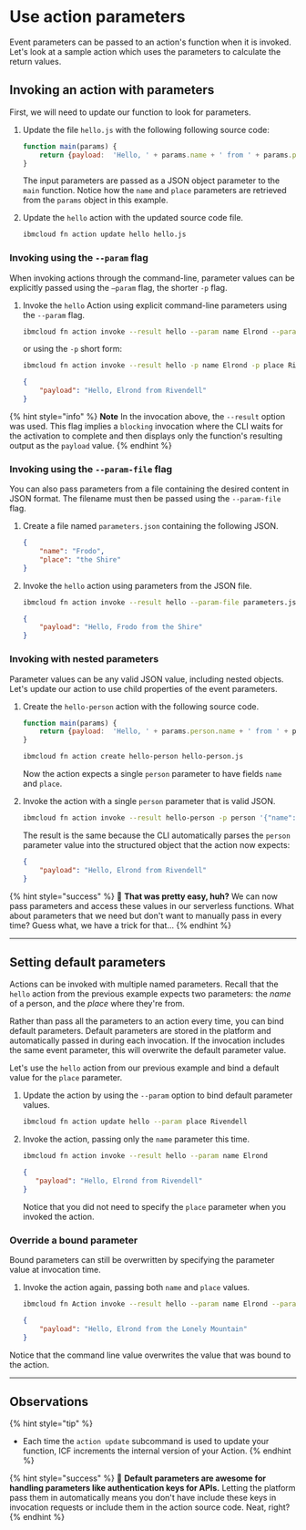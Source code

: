 <!--
#
# Licensed to the Apache Software Foundation (ASF) under one or more
# contributor license agreements.  See the NOTICE file distributed with
# this work for additional information regarding copyright ownership.
# The ASF licenses this file to You under the Apache License, Version 2.0
# (the "License"); you may not use this file except in compliance with
# the License.  You may obtain a copy of the License at
#
#     http://www.apache.org/licenses/LICENSE-2.0
#
# Unless required by applicable law or agreed to in writing, software
# distributed under the License is distributed on an "AS IS" BASIS,
# WITHOUT WARRANTIES OR CONDITIONS OF ANY KIND, either express or implied.
# See the License for the specific language governing permissions and
# limitations under the License.
#
-->

# Use action parameters

Event parameters can be passed to an action's function when it is invoked. Let's look at a sample action which uses the parameters to calculate the return values.

## Invoking an action with parameters

First, we will need to update our function to look for parameters.

1. Update the file `hello.js` with the following following source code:

    ```javascript
    function main(params) {
        return {payload:  'Hello, ' + params.name + ' from ' + params.place};
    }
    ```

    The input parameters are passed as a JSON object parameter to the `main` function. Notice how the `name` and `place` parameters are retrieved from the `params` object in this example.

2. Update the `hello` action with the updated source code file.

    ```bash
    ibmcloud fn action update hello hello.js
    ```

### Invoking using the `--param` flag

When invoking actions through the command-line, parameter values can be explicitly passed  using the `—param` flag, the shorter `-p` flag.

1. Invoke the `hello` Action using explicit command-line parameters using the `--param` flag.

    ```bash
    ibmcloud fn action invoke --result hello --param name Elrond --param place Rivendell
    ```

    or using the `-p` short form:

    ```bash
    ibmcloud fn action invoke --result hello -p name Elrond -p place Rivendell
    ```

    ```json
    {
        "payload": "Hello, Elrond from Rivendell"
    }
    ```

{% hint style="info" %}
**Note** In the invocation above, the `--result` option was used. This flag implies a `blocking` invocation where the CLI waits for the activation to complete and then displays only the function's resulting output as the `payload` value.
{% endhint %}

### Invoking using the `--param-file` flag

You can also pass parameters from a file containing the desired content in JSON format. The filename must then be passed using the `--param-file` flag.

1. Create a file named `parameters.json` containing the following JSON.

    ```json
    {
        "name": "Frodo",
        "place": "the Shire"
    }
    ```

2. Invoke the `hello` action using parameters from the JSON file.

    ```bash
    ibmcloud fn action invoke --result hello --param-file parameters.json
    ```

    ```json
    {
        "payload": "Hello, Frodo from the Shire"
    }
    ```

### Invoking with nested parameters

Parameter values can be any valid JSON value, including nested objects. Let's update our action to use child properties of the event parameters.

1. Create the `hello-person` action with the following source code.

    ```javascript
    function main(params) {
        return {payload:  'Hello, ' + params.person.name + ' from ' + params.person.place};
    }
    ```

    ```bash
    ibmcloud fn action create hello-person hello-person.js
    ```

    Now the action expects a single `person` parameter to have fields `name` and `place`.

2. Invoke the action with a single `person` parameter that is valid JSON.

    ```bash
    ibmcloud fn action invoke --result hello-person -p person '{"name": "Elrond", "place": "Rivendell"}'
    ```

    The result is the same because the CLI automatically parses the `person` parameter value into the structured object that the action now expects:

    ```json
    {
        "payload": "Hello, Elrond from Rivendell"
    }
    ```

{% hint style="success" %}
🎉 **That was pretty easy, huh?** We can now pass parameters and access these values in our serverless functions. What about parameters that we need but don't want to manually pass in every time? Guess what, we have a trick for that...
{% endhint %}

---

## Setting default parameters

Actions can be invoked with multiple named parameters. Recall that the `hello` action from the previous example expects two parameters: the _name_ of a person, and the _place_ where they're from.

Rather than pass all the parameters to an action every time, you can bind default parameters. Default parameters are stored in the platform and automatically passed in during each invocation. If the invocation includes the same event parameter, this will overwrite the default parameter value.

Let's use the `hello` action from our previous example and bind a default value for the `place` parameter.

1. Update the action by using the `--param` option to bind default parameter values.

    ```bash
    ibmcloud fn action update hello --param place Rivendell
    ```

2. Invoke the action, passing only the `name` parameter this time.

     ```bash
     ibmcloud fn action invoke --result hello --param name Elrond
     ```

     ```json
     {
        "payload": "Hello, Elrond from Rivendell"
     }
     ```

    Notice that you did not need to specify the `place` parameter when you invoked the action.

### Override a bound parameter

Bound parameters can still be overwritten by specifying the parameter value at invocation time.

1. Invoke the action again, passing both `name` and `place` values.

    ```bash
    ibmcloud fn Action invoke --result hello --param name Elrond --param place "the Lonely Mountain"
    ```

    ```json
    {
        "payload": "Hello, Elrond from the Lonely Mountain"
    }
    ```

Notice that the command line value overwrites the value that was bound to the action.

---

## Observations

{% hint style="tip" %}
- Each time the `action update` subcommand is used to update your function, ICF increments the internal version of your Action.
{% endhint %}

{% hint style="success" %}
🎉 **Default parameters are awesome for handling parameters like authentication keys for APIs.** Letting the platform pass them in automatically means you don't have include these keys in invocation requests or include them in the action source code. Neat, right?
{% endhint %}
